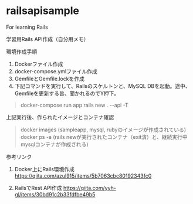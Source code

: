 # railsapisample
For learning Rails

学習用Rails API作成（自分用メモ）

環境作成手順
1. Dockerファイル作成
2. docker-compose.ymlファイル作成
3. GemfileとGemfile.lockを作成
4. 下記コマンドを実行して、Railsのスケルトンと、MySQL DBを起動。途中、Gemfileを更新する旨、聞かれるのでY押下。
> docker-compose run app rails new . --api -T

上記実行後、作られたイメージとコンテナ確認
> docker images
  (sampleapp, mysql, rubyのイメージが作成されている)
> docker ps -a
  (rails newが実行されたコンテナ（exit済）と、継続実行中mysqlコンテナが作成される)



参考リンク
1. Docker上にRails環境作成
https://qiita.com/azul915/items/5b7063cbc80192343fc0

2. RailsでRest API作成
https://qiita.com/yyh-gl/items/30bd91c2b33fdfbe49b5
